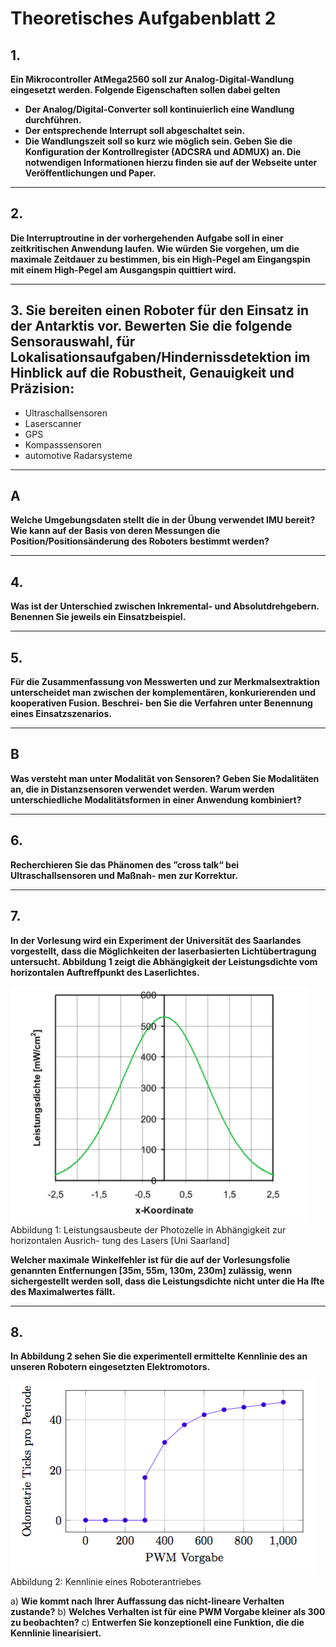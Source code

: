 # Theoretisches Aufgabenblatt 2
## 1.
**Ein Mikrocontroller AtMega2560 soll zur Analog-Digital-Wandlung eingesetzt werden. Folgende Eigenschaften sollen dabei gelten**
* **Der Analog/Digital-Converter soll kontinuierlich eine Wandlung durchführen.**
* **Der entsprechende Interrupt soll abgeschaltet sein.**
* **Die Wandlungszeit soll so kurz wie möglich sein.
Geben Sie die Konfiguration der Kontrollregister (ADCSRA und ADMUX) an. Die notwendigen Informationen hierzu finden sie auf der Webseite unter Veröffentlichungen und Paper.**

---
## 2.
**Die Interruptroutine in der vorhergehenden Aufgabe soll in einer zeitkritischen Anwendung laufen. Wie würden Sie vorgehen, um die maximale Zeitdauer zu bestimmen, bis ein High-Pegel am Eingangspin mit einem High-Pegel am Ausgangspin quittiert wird.**

---
## 3. **Sie bereiten einen Roboter für den Einsatz in der Antarktis vor. Bewerten Sie die folgende Sensorauswahl, für Lokalisationsaufgaben/Hindernissdetektion im Hinblick auf die Robustheit, Genauigkeit und Präzision:**
* Ultraschallsensoren
* Laserscanner
* GPS
* Kompasssensoren
* automotive Radarsysteme

---
## A
**Welche Umgebungsdaten stellt die in der Übung verwendet IMU bereit? Wie kann auf der Basis von deren Messungen die Position/Positionsänderung des Roboters bestimmt werden?**

---
## 4.
**Was ist der Unterschied zwischen Inkremental- und Absolutdrehgebern. Benennen Sie jeweils ein Einsatzbeispiel.**

---
## 5.
**Für die Zusammenfassung von Messwerten und zur Merkmalsextraktion unterscheidet man zwischen der komplementären, konkurierenden und kooperativen Fusion. Beschrei- ben Sie die Verfahren unter Benennung eines Einsatzszenarios.**

---
## B
**Was versteht man unter Modalität von Sensoren? Geben Sie Modalitäten an, die in Distanzsensoren verwendet werden. Warum werden unterschiedliche Modalitätsformen in einer Anwendung kombiniert?**

---
## 6.
**Recherchieren Sie das Phänomen des ”cross talk“ bei Ultraschallsensoren und Maßnah- men zur Korrektur.**

---
## 7.
**In der Vorlesung wird ein Experiment der Universität des Saarlandes vorgestellt, dass die Möglichkeiten der laserbasierten Lichtübertragung untersucht. Abbildung 1 zeigt die Abhängigkeit der Leistungsdichte vom horizontalen Auftreffpunkt des Laserlichtes.**

![Abbildung 1](Abbildung1.png)
Abbildung 1: Leistungsausbeute der Photozelle in Abhängigkeit zur horizontalen Ausrich- tung des Lasers [Uni Saarland]

**Welcher maximale Winkelfehler ist für die auf der Vorlesungsfolie genannten Entfernungen [35m, 55m, 130m, 230m] zulässig, wenn sichergestellt werden soll, dass die Leistungsdichte nicht unter die Ha ̈lfte des Maximalwertes fällt.**

---
## 8.
**In Abbildung 2 sehen Sie die experimentell ermittelte Kennlinie des an unseren Robotern eingesetzten Elektromotors.**

![Abbildung 2](Abbildung2.png)
Abbildung 2: Kennlinie eines Roboterantriebes

a) **Wie kommt nach Ihrer Auffassung das nicht-lineare Verhalten zustande?**
b) **Welches Verhalten ist für eine PWM Vorgabe kleiner als 300 zu beobachten?**
c) **Entwerfen Sie konzeptionell eine Funktion, die die Kennlinie linearisiert.**
